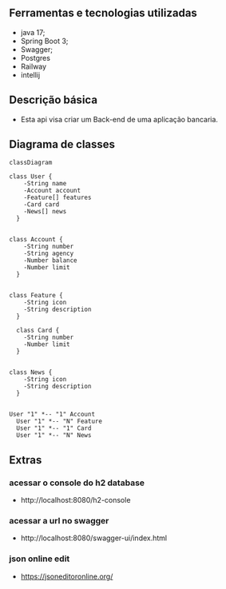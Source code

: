 ## Ferramentas e tecnologias utilizadas

- java 17;
- Spring Boot 3;
- Swagger;
- Postgres
- Railway
- intellij

## Descrição básica
- Esta api visa criar um Back-end de uma aplicação bancaria.

## Diagrama de classes


```mermaid
classDiagram
  
class User {
    -String name
    -Account account
    -Feature[] features
    -Card card
    -News[] news
  }

  
class Account {
    -String number
    -String agency
    -Number balance
    -Number limit
  }

  
class Feature {
    -String icon
    -String description
  }

  class Card {
    -String number
    -Number limit
  }

  
class News {
    -String icon
    -String description
  }

  
User "1" *-- "1" Account
  User "1" *-- "N" Feature
  User "1" *-- "1" Card
  User "1" *-- "N" News
```

## Extras

### acessar o console do h2 database 
- http://localhost:8080/h2-console


### acessar a url no swagger
- http://localhost:8080/swagger-ui/index.html

### json online edit
- https://jsoneditoronline.org/


